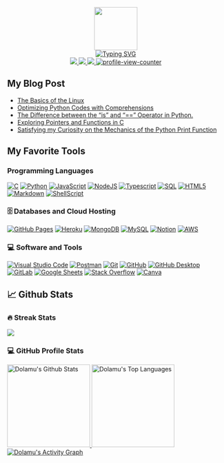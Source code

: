 <!-- Intro Section -->
<div id="intro-img" align="center">
<a href="#"><img src="https://emojis.slackmojis.com/emojis/images/1531849430/4246/blob-sunglasses.gif?1531849430" width="100" ></a>
</div>
<div id="about-me" align="center">
<a href="https://git.io/typing-svg"><img src="https://readme-typing-svg.demolab.com?font=Roboto+Mono&weight=500&size=25&duration=4000&pause=500&center=true&vCenter=true&width=550&lines=Hi+I'm+Dolamu+Oludare.;It's+nice+to+meet+you!;I+am+a+Data+Engineer+and+Researcher.." alt="Typing SVG" /></a>
</div>

<!-- Social Media -->
<div id="social-media-badges" align="center">
<a href="https://twitter.com/Dolzy3">
<img src="https://img.shields.io/badge/Twitter-%231DA1F2.svg?style=for-the-badge&logo=Twitter&logoColor=white" >
</a>
<a href="oludaredolamu@gmail.com">
<img src="https://img.shields.io/badge/Gmail-D14836?style=for-the-badge&logo=gmail&logoColor=white" >
</a>
<a href="[#](https://www.linkedin.com/in/dolamu-oludare-76097b133/)">
<img src="https://img.shields.io/badge/linkedin-%230077B5.svg?style=for-the-badge&logo=linkedin&logoColor=white" >
</a>
<a href="#">
<img src="https://komarev.com/ghpvc/?username=Dolamu-TheDataGuy&style=for-the-badge&color=green" alt="profile-view-counter" >
</a>
</div>

<!-- Latest Blog Post -->
## My Blog Post
<!-- BLOG-POST-LIST:START -->
- [The Basics of the Linux](https://medium.com/towards-data-engineering/the-basics-of-the-linux-4aafe11ed50e?source=rss-4376b4b2e545------2)
- [Optimizing Python Codes with Comprehensions](https://python.plainenglish.io/optimizing-python-codes-with-comprehensions-1f683d6473e1?source=rss-4376b4b2e545------2)
- [The Difference between the “is” and “==” Operator in Python.](https://python.plainenglish.io/the-difference-between-the-is-and-operator-in-python-3e5ca85c45d6?source=rss-4376b4b2e545------2)
- [Exploring Pointers and Functions in C](https://levelup.gitconnected.com/exploring-pointers-and-functions-in-c-bf24131d33fa?source=rss-4376b4b2e545------2)
- [Satisfying my Curiosity on the Mechanics of the Python Print Function](https://python.plainenglish.io/satisfying-my-curiosity-on-the-mechanics-of-the-python-print-function-d3314d9a4479?source=rss-4376b4b2e545------2)
<!-- BLOG-POST-LIST:END -->

<!-- Favourite Tools -->
## My Favorite Tools
<h3>Programming Languages</h3>
<p>
<a href ="#"><img src="https://img.shields.io/badge/c-%2300599C.svg?style=for-the-badge&logo=c&logoColor=white" alt="C"></a>
<a href ="#"><img src="https://img.shields.io/badge/python-3670A0?style=for-the-badge&logo=python&logoColor=ffdd54" alt="Python"></a>
<a href ="#"><img src="https://img.shields.io/badge/javascript-%23323330.svg?style=for-the-badge&logo=javascript&logoColor=%23F7DF1E" alt="JavaScript"></a>
<a href ="#"><img src="https://img.shields.io/badge/node.js-6DA55F?style=for-the-badge&logo=node.js&logoColor=white" alt="NodeJS"></a>
<a href ="#"><img src="https://img.shields.io/badge/TypeScript-007ACC.svg?style=for-the-badge=typescript&logoColor=white" alt="Typescript"></a>
<a href ="#"><img src="https://custom-icon-badges.demolab.com/badge/SQL-025E8C.svg?style=for-the-badge&logo=database&logoColor=white" alt="SQL"></a>
<a href ="#"><img src="https://img.shields.io/badge/html5-%23E34F26.svg?style=for-the-badge&logo=html5&logoColor=white" alt="HTML5"></a>
<a href ="#"><img src="https://img.shields.io/badge/markdown-%23000000.svg?style=for-the-badge&logo=markdown&logoColor=white" alt="Markdown"></a>
<a href ="#"><img src="https://img.shields.io/badge/shell_script-%23121011.svg?style=for-the-badge&logo=gnu-bash&logoColor=white" alt="ShellScript"></a>
</p>

<h3>🗄️ Databases and Cloud Hosting</h3>
  <a href="#"><img alt="GitHub Pages" src="https://img.shields.io/badge/GitHub%20Pages-327FC7.svg?style=flat-square&logo=github&logoColor=white"></a>
  <a href="#"><img alt="Heroku" src="https://img.shields.io/badge/Heroku-430098.svg?style=flat-square&logo=heroku&logoColor=white"></a>
  <a href="#"><img alt="MongoDB" src ="https://img.shields.io/badge/MongoDB-4ea94b.svg?style=flat-square&logo=mongodb&logoColor=white"></a>
  <a href="#"><img alt="MySQL" src="https://img.shields.io/badge/MySQL-00f.svg?style=flat-square&logo=mysql&logoColor=white"></a>
  <a href="#"><img alt="Notion" src="https://img.shields.io/badge/Notion-010101.svg?style=flat-square&logo=notion&logoColor=white"></a>
  <a href="#"><img alt="AWS" src="https://img.shields.io/badge/AWS-010101.svg?style=flat-square&logo=amazon&logoColor=%23FF9900"></a>
 <h3>💻 Software and Tools</h3>
 <p>
  <a href="#"><img alt="Visual Studio Code" src="https://img.shields.io/badge/Visual%20Studio%20Code-0078d7.svg?style=flat-square&logo=visual-studio-code&logoColor=white"></a>
  <a href="#"><img alt="Postman" src="https://img.shields.io/badge/Postman-FF6C37?style=flat-square&logo=postman&logoColor=white"></a>
  <a href="#"><img alt="Git" src="https://img.shields.io/badge/Git-F05033.svg?style=flat-square&logo=git&logoColor=white"></a>
  <a href="#"><img alt="GitHub" src="https://img.shields.io/badge/GitHub-000000.svg?style=flat-square&logo=github&logoColor=white"></a>
  <a href="#"><img alt="GitHub Desktop" src="https://img.shields.io/badge/GitHub%20Desktop-8034A9.svg?style=flat-square&logo=github&logoColor=white"></a>
  <a href="#"><img alt="GitLab" src="https://img.shields.io/badge/GitLab-000000.svg?style=flat-square&logo=gitlab&logoColor=FC6D27"></a>
  <a href="#"><img alt="Google Sheets" src="https://img.shields.io/badge/Sheets-34A853.svg?style=flat-square&logo=google%20sheets&logoColor=white"></a>
  <a href="#"><img alt="Stack Overflow" src="https://img.shields.io/badge/-Stack%20Overflow-FE7A16?style=flat-square&logo=stack-overflow&logoColor=white"></a>
  <a href="#"><img alt="Canva" src="https://img.shields.io/badge/Canva-%2300C4CC.svg?&style=flat-square&logo=Canva&logoColor=white"></a>
 </p>

<!-- Github Activities -->
## 📈 Github Stats
 <h3>🔥 Streak Stats</h3>
 <a href="https://github.com/DenverCoder1/github-readme-streak-stats">
  <p><img src="https://streak-stats.demolab.com?user=Dolamu-TheDataGuy&theme=monokai-metallian&hide_border=true&mode=weekly&fire=DD2727"></p>
</a>
 <h3>💻 GitHub Profile Stats</h3>
 <a href="https://github.com/anuraghazra/github-readme-stats">
  <img alt="Dolamu's Github Stats" src="https://denvercoder1-github-readme-stats.vercel.app/api/?username=Dolamu-TheDataGuy&show_icons=true&include_all_commits=true&count_private=true&theme=react&hide_border=true&bg_color=1F222E&title_color=F85D7F&icon_color=F8D866" height="192px">
</a>
<a href="https://github.com/anuraghazra/github-readme-stats">
 <img alt="Dolamu's Top Languages" src="https://github-readme-stats.vercel.app/api/top-langs/?username=Dolamu-TheDataGuy&langs_count=8&layout=compact&theme=react&hide_border=true&bg_color=1F222E&title_color=F85D7F&icon_color=F8D866&hide=Jupyter%20Notebook" height="192px">
</a>
<a href="https://github.com/ashutosh00710/github-readme-activity-graph">
 <img alt="Dolamu's Activity Graph" src="https://github-readme-activity-graph.cyclic.app/graph/?username=Dolamu-TheDataGuy&bg_color=1F222E&color=F8D866&line=F85D7F&point=FFFFFF&hide_border=true">
</a>
